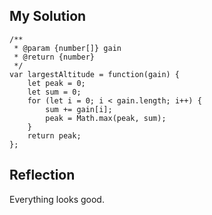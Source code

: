## My Solution

```
/**
 * @param {number[]} gain
 * @return {number}
 */
var largestAltitude = function(gain) {
    let peak = 0;
    let sum = 0;
    for (let i = 0; i < gain.length; i++) {
        sum += gain[i];
        peak = Math.max(peak, sum);
    }
    return peak;
};
```

## Reflection

Everything looks good.
